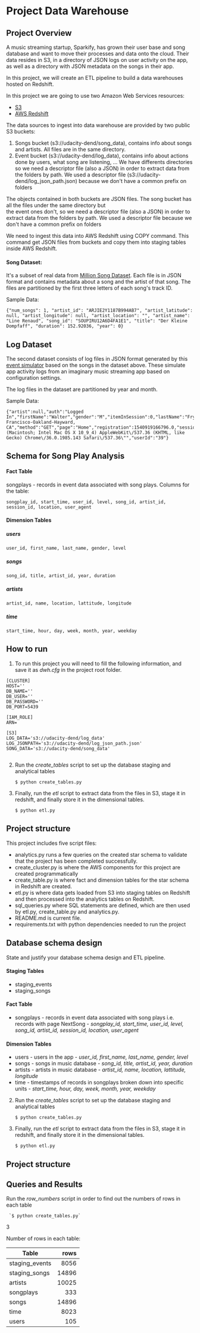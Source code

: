 # Project Data Warehouse
## Project Overview

A music streaming startup, Sparkify, has grown their user base and song database and want to move their processes and data onto the cloud. Their data resides in S3, in a directory of JSON logs on user activity on the app, as well as a directory with JSON metadata on the songs in their app.

In this project, we will create an ETL pipeline to build a data warehouses hosted on Redshift. 

In this project we are going to use two Amazon Web Services resources:
* [S3](https://aws.amazon.com/en/s3/)
* [AWS Redshift](https://aws.amazon.com/en/redshift/)

The data sources to ingest into data warehouse are provided by two public S3 buckets:

1. Songs bucket (s3://udacity-dend/song_data), contains info about songs and artists. 
All files are in the same directory.
2. Event bucket (s3://udacity-dend/log_data), contains info about actions done by users, what song are listening, ... 
We have differents directories so we need a descriptor file (also a JSON) in order to extract
data from the folders by path. We used a descriptor file (s3://udacity-dend/log_json_path.json) because we 
don't have a common prefix on folders

The objects contained in both buckets are JSON files. The song bucket has all
the files under the same directory but <br> the event ones don't,
so we need a descriptor file (also a JSON) in order to extract
data from the folders by path. We used a descriptor file because we don't 
have a common prefix on folders

We need to ingest this data into AWS Redshift using COPY command. This command get JSON files
from buckets and copy them into staging tables inside AWS Redshift.

#### Song Dataset: 
It's a subset of real data from [Million Song Dataset](https://labrosa.ee.columbia.edu/millionsong/). Each file is in JSON format and contains metadata about a song and the artist of that song. The files are partitioned by the first three letters of each song's track ID.

Sample Data:
```
{"num_songs": 1, "artist_id": "ARJIE2Y1187B994AB7", "artist_latitude": null, "artist_longitude": null, "artist_location": "", "artist_name": "Line Renaud", "song_id": "SOUPIRU12A6D4FA1E1", "title": "Der Kleine Dompfaff", "duration": 152.92036, "year": 0}
```

## Log Dataset
The second dataset consists of log files in JSON format generated by this  [event simulator](https://github.com/Interana/eventsim)  based on the songs in the dataset above. These simulate app activity logs from an imaginary music streaming app based on configuration settings.

The log files in the dataset are partitioned by year and month. 

Sample Data: 

    {"artist":null,"auth":"Logged In","firstName":"Walter","gender":"M","itemInSession":0,"lastName":"Frye","length":null,"level":"free","location":"San Francisco-Oakland-Hayward, CA","method":"GET","page":"Home","registration":1540919166796.0,"sessionId":38,"song":null,"status":200,"ts":1541105830796,"userAgent":"\"Mozilla\/5.0 (Macintosh; Intel Mac OS X 10_9_4) AppleWebKit\/537.36 (KHTML, like Gecko) Chrome\/36.0.1985.143 Safari\/537.36\"","userId":"39"}


## Schema for Song Play Analysis

#### Fact Table
songplays - records in event data associated with song plays. Columns for the table:

    songplay_id, start_time, user_id, level, song_id, artist_id, session_id, location, user_agent

#### Dimension Tables 
##### users

    user_id, first_name, last_name, gender, level
##### songs

    song_id, title, artist_id, year, duration

##### artists

    artist_id, name, location, lattitude, longitude

##### time

    start_time, hour, day, week, month, year, weekday



## How to run

1. To run this project you will need to fill the following information, and save it as *dwh.cfg* in the project root folder.

```
[CLUSTER]
HOST=''
DB_NAME=''
DB_USER=''
DB_PASSWORD=''
DB_PORT=5439

[IAM_ROLE]
ARN=

[S3]
LOG_DATA='s3://udacity-dend/log_data'
LOG_JSONPATH='s3://udacity-dend/log_json_path.json'
SONG_DATA='s3://udacity-dend/song_data'


```
2. Run the *create_tables* script to set up the database staging and analytical tables

    `$ python create_tables.py`

3. Finally, run the *etl* script to extract data from the files in S3, stage it in redshift, and finally store it in the dimensional tables.

    `$ python etl.py`


## Project structure

This project includes five script files:

- analytics.py runs a few queries on the created star schema to validate that the project has been completed successfully.
- create_cluster.py is where the AWS components for this project are created programmatically
- create_table.py is where fact and dimension tables for the star schema in Redshift are created.
- etl.py is where data gets loaded from S3 into staging tables on Redshift and then processed into the analytics tables on Redshift.
- sql_queries.py where SQL statements are defined, which are then used by etl.py, create_table.py and analytics.py.
- README.md is current file.
- requirements.txt with python dependencies needed to run the project

## Database schema design
State and justify your database schema design and ETL pipeline.

#### Staging Tables
- staging_events
- staging_songs

####  Fact Table
- songplays - records in event data associated with song plays i.e. records with page NextSong - 
*songplay_id, start_time, user_id, level, song_id, artist_id, session_id, location, user_agent*

#### Dimension Tables
- users - users in the app - 
*user_id, first_name, last_name, gender, level*
- songs - songs in music database - 
*song_id, title, artist_id, year, duration*
- artists - artists in music database - 
*artist_id, name, location, lattitude, longitude*
- time - timestamps of records in songplays broken down into specific units - 
*start_time, hour, day, week, month, year, weekday*


2. Run the *create_tables* script to set up the database staging and analytical tables

    `$ python create_tables.py`

3. Finally, run the *etl* script to extract data from the files in S3, stage it in redshift, and finally store it in the dimensional tables.

    `$ python etl.py`


## Project structure

## Queries and Results

Run the *row_numbers* script in order to find out the numbers of rows in each table

     `$ python create_tables.py`

3
    
Number of rows in each table:

| Table            | rows  |
|---               | --:   |
| staging_events   | 8056  |
| staging_songs    | 14896 |
| artists          | 10025 |
| songplays        | 333   |
| songs            | 14896 |
| time             |  8023 |
| users            |  105  |
